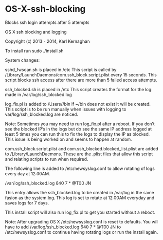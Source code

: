 OS-X-ssh-blocking
=================

Blocks ssh login attempts after 5 attempts

OS X ssh blocking and logging

Copyright (c) 2013 - 2014, Karl Kernaghan

To install run sudo ./install.sh


System changes:

sshd_fwscan.sh is placed in /etc
This script is called by /Library/LaunchDaemons/com.ssh_block.script.plist
every 15 seconds. This script blocks ssh access after there are more than
5 failed access attempts.


ssh_blocked.sh is placed in /etc
This script creates the format for the log made in /var/log/ssh_blocked.log


log_fix.pl is added to /Users/<user>/bin
If ~/bin does not exist it will be created.
This script is to be run manually when issues with logging to var/log/ssh_blocked.log
are noticed. 

Note: Sometimes you may need to run log_fix.pl after a reboot. If you don’t see the blocked IP’s in the logs but do see the same IP address logged at least 5 times you can run this to fix the logs to display the IP as blocked. This issue is being worked on and seems to happen at random.


com.ssh_block.script.plist and com.ssh_blocked.blocked_list.plist
are added to /Library/LaunchDaemons. These are the .plist files that
allow this script and relating scripts to run when required.


The following line is added to /etc/newsyslog.conf to allow rotating of logs every 
day at 12:00AM. 

/var/log/ssh_blocked.log 640 7 * @T00 JN


This entry allows the ssh_blocked.log to be created in /var/log in the 
same fasion as the system.log. This log is set to rotate at 12:00AM 
everyday and saves logs for 7 days.


This install script will also run log_fix.pl to get you started without 
a reboot.

Note: After upgrading OS X /etc/newsyslog.conf is reset to defaults. 
You will have to add /var/log/ssh_blocked.log 640 7 * @T00 JN to 
/etc/newsyslog.conf to continue having rotating logs or run the install again.
